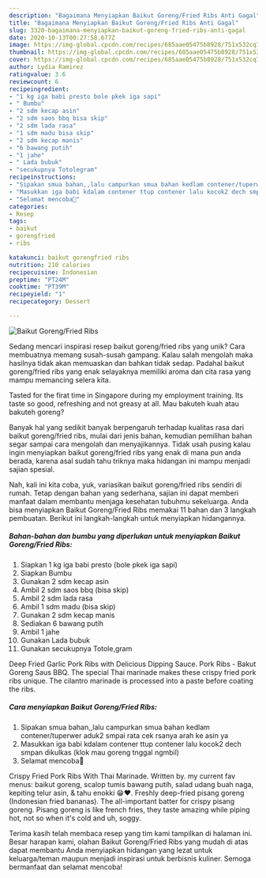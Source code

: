 ```yaml
---
description: "Bagaimana Menyiapkan Baikut Goreng/Fried Ribs Anti Gagal"
title: "Bagaimana Menyiapkan Baikut Goreng/Fried Ribs Anti Gagal"
slug: 3320-bagaimana-menyiapkan-baikut-goreng-fried-ribs-anti-gagal
date: 2020-10-13T00:27:58.677Z
image: https://img-global.cpcdn.com/recipes/685aae05475b8928/751x532cq70/baikut-gorengfried-ribs-foto-resep-utama.jpg
thumbnail: https://img-global.cpcdn.com/recipes/685aae05475b8928/751x532cq70/baikut-gorengfried-ribs-foto-resep-utama.jpg
cover: https://img-global.cpcdn.com/recipes/685aae05475b8928/751x532cq70/baikut-gorengfried-ribs-foto-resep-utama.jpg
author: Lydia Ramirez
ratingvalue: 3.6
reviewcount: 6
recipeingredient:
- "1 kg iga babi presto bole pkek iga sapi"
- " Bumbu"
- "2 sdm kecap asin"
- "2 sdm saos bbq bisa skip"
- "2 sdm lada rasa"
- "1 sdm madu bisa skip"
- "2 sdm kecap manis"
- "6 bawang putih"
- "1 jahe"
- " Lada bubuk"
- "secukupnya Totolegram"
recipeinstructions:
- "Sipakan smua bahan,,lalu campurkan smua bahan kedlam contener/tuperwer aduk2 smpai rata cek rsanya arah ke asin ya"
- "Masukkan iga babi kdalam contener ttup contener lalu kocok2 dech smpan dikulkas (klok mau goreng tnggal ngmbil)"
- "Selamat mencoba🙏"
categories:
- Resep
tags:
- baikut
- gorengfried
- ribs

katakunci: baikut gorengfried ribs 
nutrition: 210 calories
recipecuisine: Indonesian
preptime: "PT24M"
cooktime: "PT39M"
recipeyield: "1"
recipecategory: Dessert

---
```



![Baikut Goreng/Fried Ribs](https://img-global.cpcdn.com/recipes/685aae05475b8928/751x532cq70/baikut-gorengfried-ribs-foto-resep-utama.jpg)

Sedang mencari inspirasi resep baikut goreng/fried ribs yang unik? Cara membuatnya memang susah-susah gampang. Kalau salah mengolah maka hasilnya tidak akan memuaskan dan bahkan tidak sedap. Padahal baikut goreng/fried ribs yang enak selayaknya memiliki aroma dan cita rasa yang mampu memancing selera kita.

Tasted for the firat time in Singapore during my employment training. Its taste so good, refreshing and not greasy at all. Mau bakuteh kuah atau bakuteh goreng?

Banyak hal yang sedikit banyak berpengaruh terhadap kualitas rasa dari baikut goreng/fried ribs, mulai dari jenis bahan, kemudian pemilihan bahan segar sampai cara mengolah dan menyajikannya. Tidak usah pusing kalau ingin menyiapkan baikut goreng/fried ribs yang enak di mana pun anda berada, karena asal sudah tahu triknya maka hidangan ini mampu menjadi sajian spesial.


Nah, kali ini kita coba, yuk, variasikan baikut goreng/fried ribs sendiri di rumah. Tetap dengan bahan yang sederhana, sajian ini dapat memberi manfaat dalam membantu menjaga kesehatan tubuhmu sekeluarga. Anda bisa menyiapkan Baikut Goreng/Fried Ribs memakai 11 bahan dan 3 langkah pembuatan. Berikut ini langkah-langkah untuk menyiapkan hidangannya.

<!--inarticleads1-->

##### Bahan-bahan dan bumbu yang diperlukan untuk menyiapkan Baikut Goreng/Fried Ribs:

1. Siapkan 1 kg iga babi presto (bole pkek iga sapi)
1. Siapkan  Bumbu
1. Gunakan 2 sdm kecap asin
1. Ambil 2 sdm saos bbq (bisa skip)
1. Ambil 2 sdm lada rasa
1. Ambil 1 sdm madu (bisa skip)
1. Gunakan 2 sdm kecap manis
1. Sediakan 6 bawang putih
1. Ambil 1 jahe
1. Gunakan  Lada bubuk
1. Gunakan secukupnya Totole,gram


Deep Fried Garlic Pork Ribs with Delicious Dipping Sauce. Pork Ribs - Bakut Goreng Saus BBQ. The special Thai marinade makes these crispy fried pork ribs unique. The cilantro marinade is processed into a paste before coating the ribs. 

<!--inarticleads2-->

##### Cara menyiapkan Baikut Goreng/Fried Ribs:

1. Sipakan smua bahan,,lalu campurkan smua bahan kedlam contener/tuperwer aduk2 smpai rata cek rsanya arah ke asin ya
1. Masukkan iga babi kdalam contener ttup contener lalu kocok2 dech smpan dikulkas (klok mau goreng tnggal ngmbil)
1. Selamat mencoba🙏


Crispy Fried Pork Ribs With Thai Marinade. Written by. my current fav menus: baikut goreng, scalop tumis bawang putih, salad udang buah naga, kepiting telur asin, &amp; tahu enokki 😁❤. Freshly deep-fried pisang goreng (Indonesian fried bananas). The all-important batter for crispy pisang goreng. Pisang goreng is like french fries, they taste amazing while piping hot, not so when it&#39;s cold and uh, soggy. 

Terima kasih telah membaca resep yang tim kami tampilkan di halaman ini. Besar harapan kami, olahan Baikut Goreng/Fried Ribs yang mudah di atas dapat membantu Anda menyiapkan hidangan yang lezat untuk keluarga/teman maupun menjadi inspirasi untuk berbisnis kuliner. Semoga bermanfaat dan selamat mencoba!
